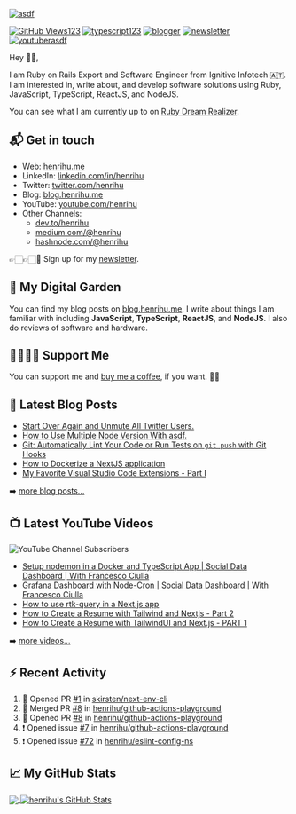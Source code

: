 <!--
**henrihu/henrihu** is a ✨ _special_ ✨ repository because its `README.md` (this file) appears on your GitHub profile.

Here are some ideas to get you started:

- 🔭 I’m currently working on ...
- 🌱 I’m currently learning ...
- 👯 I’m looking to collaborate on ...
- 🤔 I’m looking for help with ...
- 💬 Ask me about ...
- 📫 How to reach me: ...
- 😄 Pronouns: ...
- ⚡ Fun fact: ...
-->

[![asdf](https://res.cloudinary.com/dgqdvqyz3/image/upload/v1613901740/henrihu/henrihu-CI-1500x500.png)][1]

[![GitHub Views123](https://komarev.com/ghpvc/?username=henrihu&color=FAC151)][1]
[![typescript123](https://img.shields.io/badge/TypeScript-Fan-FAC151.svg?logo=typescript&logoWidth=20)](https://github.com/henrihu)
[![blogger](https://img.shields.io/badge/Blogger-Follow%20Me-FAC151.svg?logo=hashnode&logoWidth=20)][4]
[![newsletter](https://img.shields.io/badge/Newsletter-subscribe-%23FAC151.svg?logo=gmail&logoWidth=20)][5]
[![youtuberasdf]()][11]

Hey 👋🏻,

I am Ruby on Rails Export and Software Engineer from Ignitive Infotech
🇦🇹. I am interested in, write about, and develop software solutions
using Ruby, JavaScript, TypeScript, ReactJS, and NodeJS.

You can see what I am currently up to on [Ruby Dream Realizer][1].

## 📬 Get in touch

- Web: [henrihu.me][1]
- LinkedIn: [linkedin.com/in/henrihu][2]
- Twitter: [twitter.com/henrihu][3]
- Blog: [blog.henrihu.me][4]
- YouTube: [youtube.com/henrihu][11]
- Other Channels:
  - [dev.to/henrihu][10]
  - [medium.com/@henrihu][6]
  - [hashnode.com/@henrihu][7]

👉🏻👉🏻📧 Sign up for my [newsletter][5].

## 🌳 My Digital Garden

You can find my blog posts on [blog.henrihu.me][4]. I write about things I
am familiar with including **JavaScript**, **TypeScript**, **ReactJS**, and
**NodeJS**. I also do reviews of software and hardware.

## 🤜🏻🤛🏻 Support Me

You can support me and [buy me a coffee][8], if you want. 🙏🏻

## 📕 Latest Blog Posts

<!-- BLOG-POST-LIST:START -->
- [Start Over Again and Unmute All Twitter Users.](https://blog.henrihu.me/start-over-again-and-unmute-all-twitter-users)
- [How to Use Multiple Node Version With asdf.](https://blog.henrihu.me/how-to-use-multiple-node-version-with-asdf)
- [Git: Automatically Lint Your Code or Run Tests on `git push` with Git Hooks](https://blog.henrihu.me/git-automatically-lint-your-code-or-run-tests-on-git-push-with-git-hooks)
- [How to Dockerize a NextJS application](https://blog.henrihu.me/how-to-dockerize-a-nextjs-application)
- [My Favorite Visual Studio Code Extensions - Part I](https://blog.henrihu.me/my-favorite-visual-studio-code-extensions-part-i)
<!-- BLOG-POST-LIST:END -->

➡️ [more blog posts...](https://blog.henrihu.me)

## 📺 Latest YouTube Videos

![YouTube Channel Subscribers](https://img.shields.io/youtube/channel/subscribers/UCaKtbjfNtWRulKg6VlYd8kw?label=YouTube%20Subscribers&style=social)

<!-- YOUTUBE-VIDEOS-LIST:START -->
- [Setup nodemon in a Docker and TypeScript App | Social Data Dashboard | With Francesco Ciulla](https://www.youtube.com/watch?v=Fw5-8OJ6Qy8)
- [Grafana Dashboard with Node-Cron | Social Data Dashboard | With Francesco Ciulla](https://www.youtube.com/watch?v=ESXUT9dGM60)
- [How to use rtk-query in a Next.js app](https://www.youtube.com/watch?v=GRhnLRbRCvM)
- [How to Create a Resume with Tailwind and Nextjs - Part 2](https://www.youtube.com/watch?v=pRXjx1UmYyU)
- [How to Create a Resume with TailwindUI and Next.js - PART 1](https://www.youtube.com/watch?v=YA1hzqfv2i8)
<!-- YOUTUBE-VIDEOS-LIST:END -->

➡️ [more videos...](https://youtube.com/henrihu)

## :zap: Recent Activity

<!--START_SECTION:activity-->
1. 💪 Opened PR [#1](https://github.com/skirsten/next-env-cli/pull/1) in [skirsten/next-env-cli](https://github.com/skirsten/next-env-cli)
2. 🎉 Merged PR [#8](https://github.com/henrihu/github-actions-playground/pull/8) in [henrihu/github-actions-playground](https://github.com/henrihu/github-actions-playground)
3. 💪 Opened PR [#8](https://github.com/henrihu/github-actions-playground/pull/8) in [henrihu/github-actions-playground](https://github.com/henrihu/github-actions-playground)
4. ❗️ Opened issue [#7](https://github.com/henrihu/github-actions-playground/issues/7) in [henrihu/github-actions-playground](https://github.com/henrihu/github-actions-playground)
5. ❗️ Opened issue [#72](https://github.com/henrihu/eslint-config-ns/issues/72) in [henrihu/eslint-config-ns](https://github.com/henrihu/eslint-config-ns)
<!--END_SECTION:activity-->

## &#x1f4c8; My GitHub Stats

<a href="https://github.com/henrihu/henrihu">
  <img align="center" src="https://github-readme-stats.vercel.app/api/top-langs/?username=henrihu&hide=java,html&title_color=000000&text_color=000000" />
</a>

<a href="https://github.com/henrihu/henrihu">
  <img align="center" src="https://github-readme-stats.vercel.app/api?username=henrihu&show_icons=true&line_height=27&count_private=true&title_color=000000&text_color=000000&icon_color=FAC051" alt="henrihu's GitHub Stats" />
</a>

[1]:
  https://henrihu.me/?utm_source=github.com&utm_medium=gh-profile-henrihu&utm_campaign=henrihu
[2]: https://www.linkedin.com/in/henrihu
[3]: https://twitter.com/intent/follow?screen_name=henrihu
[4]: https://blog.henrihu.me
[5]:
  https://newsletter.henrihu.me?utm_source=github.com&utm_medium=gh-profile-henrihu&utm_campaign=henrihu
[6]: https://medium.com/@henrihu
[7]: https://hashnode.com/@henrihu
[8]: https://nttr.st/2QoQhEb
[9]: https://nttr.st/2YEatXb
[10]: https://dev.to/henrihu
[11]: fhttps://www.youtube.com/henrihu?sub_confirmation=1
